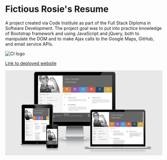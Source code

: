 # Fictious Rosie's Resume

A project created via Code Institute as part of the Full Stack Diploma in Software Development. The project goal was to put into practice knowledge of Bootstrap framework and using JavaScript and jQuery, both to manipulate the DOM and to make Ajax calls to the Google Maps, GitHub, and email service APIs.

![CI logo](https://codeinstitute.s3.amazonaws.com/fullstack/ci_logo_small.png)

[Link to deployed website](https://aleksandracodes.github.io/resume-project-bootstrap/)

![Mockup image](assets/images/ami-responsivedesign-resume.JPG)
